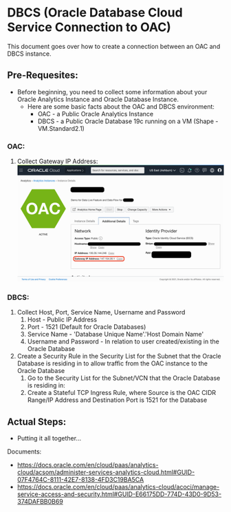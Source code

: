 # DBCS (Oracle Database Cloud Service Connection to OAC)
This document goes over how to create a connection between an OAC and DBCS instance.

## Pre-Requesites:
* Before beginning, you need to collect some information about your Oracle Analytics Instance and Oracle Database Instance.
  * Here are some basic facts about the OAC and DBCS environment:
    * OAC - a Public Oracle Analytics Instance
    * DBCS - a Public Oracle Database 19c running on a VM (Shape - VM.Standard2.1)
### OAC:
1. Collect Gateway IP Address: 
 ![alt text](https://github.com/kevdhan/OracleCloud/blob/main/Platform/Oracle%20Analytics%20Cloud%20(OAC)/Connections/Database%20Cloud%20Service%20(DBCS)/Images/OAC_IPAddress.png)
### DBCS:
1. Collect Host, Port, Service Name, Username and Password
   1. Host - Public IP Address
   2. Port - 1521 (Default for Oracle Databases)
   3. Service Name - 'Database Unique Name'.'Host Domain Name'
   4. Username and Password - In relation to user created/existing in the Oracle Database
2. Create a Security Rule in the Security List for the Subnet that the Oracle Database is residing in to allow traffic from the OAC instance to the Oracle Database
   1. Go to the Security List for the Subnet/VCN that the Oracle Database is residing in:
   2. Create a Stateful TCP Ingress Rule, where Source is the OAC CIDR Range/IP Address and Destination Port is 1521 for the Database


## Actual Steps:
* Putting it all together...


Documents:
* https://docs.oracle.com/en/cloud/paas/analytics-cloud/acsom/administer-services-analytics-cloud.html#GUID-07F4764C-8111-42E7-8138-4FD3C19BA5CA 
* https://docs.oracle.com/en/cloud/paas/analytics-cloud/acoci/manage-service-access-and-security.html#GUID-E66175DD-774D-43D0-9D53-374DAFBB0B69
